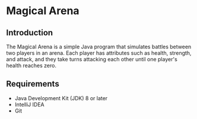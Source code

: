 # Magical Arena

## Introduction
The Magical Arena is a simple Java program that simulates battles between two players in an arena. Each player has attributes such as health, strength, and attack, and they take turns attacking each other until one player's health reaches zero.

## Requirements
- Java Development Kit (JDK) 8 or later
- IntelliJ IDEA 
- Git 
